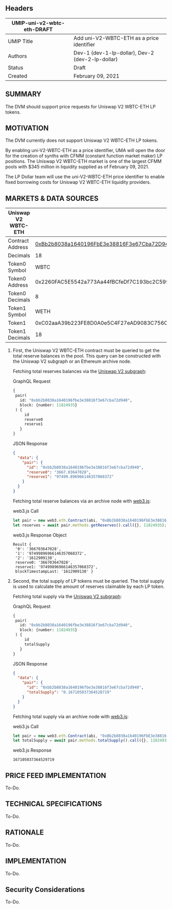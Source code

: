 ## Headers
| UMIP-uni-v2-wbtc-eth-DRAFT    |                                                                                                                                          |
|------------|------------------------------------------------------------------------------------------------------------------------------------------|
| UMIP Title | Add uni-V2-WBTC-ETH as a price identifier              |
| Authors    | Dev-1 (dev-1-lp-dollar), Dev-2 (dev-2-lp-dollar) |
| Status     | Draft                                                                                                                                    |
| Created    | February 09, 2021   

## SUMMARY

The DVM should support price requests for Uniswap V2 WBTC-ETH LP tokens.

## MOTIVATION

The DVM currently does not support Uniswap V2 WBTC-ETH LP tokens.

By enabling uni-V2-WBTC-ETH as a price identifier, UMA will open the door for the creation of synths with CFMM (constant function market maker) LP positions. The Uniswap V2 WBTC-ETH market is one of the largest CFMM pools with $345 million in liquidity supplied as of February 09, 2021. 

The LP Dollar team will use the uni-V2-WBTC-ETH price identifier to enable fixed borrowing costs for Uniswap V2 WBTC-ETH liquidity providers.

## MARKETS & DATA SOURCES

| Uniswap V2 WBTC-ETH   |                                                                                                 |
|------------|------------------------------------------------------------------------------------------------------------------- |
| Contract Address | [0xBb2b8038a1640196FbE3e38816F3e67Cba72D940](https://etherscan.io/address/0xbb2b8038a1640196fbe3e38816f3e67cba72d940) |
| Decimals | 18 |
| Token0 Symbol  | WBTC  |
| Token0 Address  | 0x2260FAC5E5542a773Aa44fBCfeDf7C193bc2C599                                                                  |
| Token0 Decimals  | 8                                                                  |
| Token1 Symbol  | WETH  |
| Token1  | 0xC02aaA39b223FE8D0A0e5C4F27eAD9083C756Cc2                                                                   |
| Token1 Decimals  | 18                                                                  |

1) First, the Uniswap V2 WBTC-ETH contract must be queried to get the total reserve balances in the pool. This query can be constructed with the Uniswap V2 subgraph or an Ethereum archive node.    
  
     Fetching total reserves balances via the [Uniswap V2 subgraph](https://thegraph.com/explorer/subgraph/uniswap/uniswap-v2):  
     
     GraphQL Request
     ``` graphql
     {
      pair(
        id: "0xbb2b8038a1640196fbe3e38816f3e67cba72d940",  
        block: {number: 11824935}
      ) {
          id
          reserve0
          reserve1
        }
     }
     ```
     
     JSON Response
     ``` json
     {
       "data": {
         "pair": {
           "id": "0xbb2b8038a1640196fbe3e38816f3e67cba72d940",
           "reserve0": "3667.03647028",
           "reserve1": "97499.896966146357068372"
         }
       }
     }
     ```
     
     Fetching total reserve balances via an archive node with [web3.js](https://web3js.readthedocs.io/en/v1.3.0/):
     
     web3.js Call
     ``` javascript
     let pair = new web3.eth.Contract(abi, "0xBb2b8038a1640196FbE3e38816F3e67Cba72D940");
     let reserves = await pair.methods.getReserves().call({}, 11824935);
     ```
     
     web3.js Response Object
     ```
     Result {
      '0': '366703647028',
      '1': '97499896966146357068372',
      '2': '1612909138',
      reserve0: '366703647028',
      reserve1: '97499896966146357068372',
      blockTimestampLast: '1612909138' }
    ```
    
2) Second, the total supply of LP tokens must be queried. The total supply is used to calculate the amount of reserves claimable by each LP token.

     Fetching total supply via the [Uniswap V2 subgraph](https://thegraph.com/explorer/subgraph/uniswap/uniswap-v2):  
     
     GraphQL Request
     ``` graphql
     {
      pair(
        id: "0xbb2b8038a1640196fbe3e38816f3e67cba72d940",  
        block: {number: 11824935}
      ) {
          id
          totalSupply
        }
     }
     ```
     
     JSON Response
     ``` json
     {
       "data": {
         "pair": {
           "id": "0xbb2b8038a1640196fbe3e38816f3e67cba72d940",
           "totalSupply": "0.167105037364528719"
         }
       }
     }
     ```
     
     Fetching total supply via an archive node with [web3.js](https://web3js.readthedocs.io/en/v1.3.0/):
     
     web3.js Call
     ``` javascript
     let pair = new web3.eth.Contract(abi, "0xBb2b8038a1640196FbE3e38816F3e67Cba72D940");
     let totalSupply = await pair.methods.totalSupply().call({}, 11824935);
     ```
     
     web3.js Response
     ```
     167105037364529719
    ```

## PRICE FEED IMPLEMENTATION

To-Do.

## TECHNICAL SPECIFICATIONS

To-Do.

## RATIONALE

To-Do.

## IMPLEMENTATION

To-Do.

## Security Considerations

To-Do.
